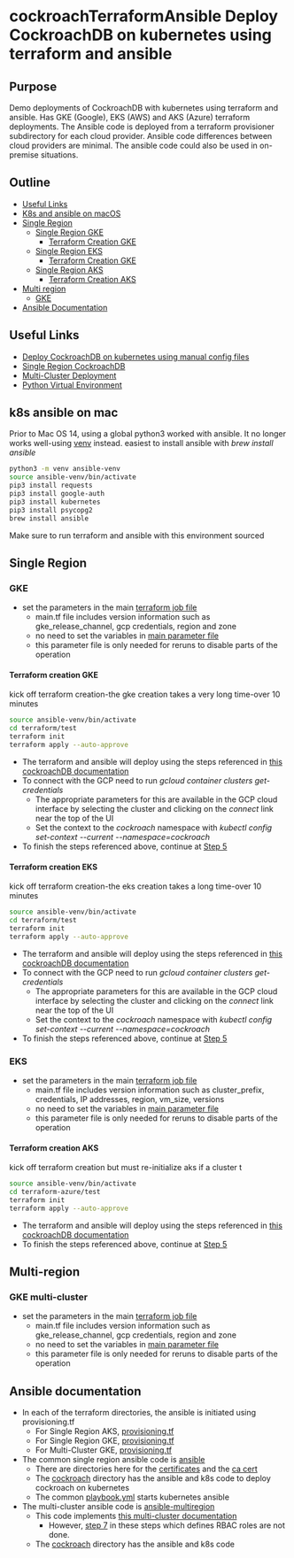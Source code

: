 # cockroachTerraformAnsible Deploy CockroachDB on kubernetes using terraform and ansible
## Purpose
Demo deployments of CockroachDB with kubernetes using terraform and ansible.  Has GKE (Google), EKS (AWS)  and AKS (Azure) terraform deployments.  The Ansible code is deployed from a terraform provisioner subdirectory for each cloud provider.  Ansible code differences between cloud providers are minimal.  The ansible code could also be used in on-premise situations.

## Outline
- [Useful Links](#useful-links) 
- [K8s and ansible on macOS](#k8s-ansible-on-mac)
- [Single Region](#single-region)
  - [Single Region GKE](#gke)
    - [Terraform Creation GKE](#terraform-creation-gke)
  - [Single Region EKS](#eks)
    - [Terraform Creation GKE](#terraform-creation-gke)
  - [Single Region AKS](#aks)
    - [Terraform Creation AKS](#terraform-creation-aks)
- [Multi region](#multi-region)
    - [GKE](#gke-multi-cluster)
- [Ansible Documentation](#ansible-documentation)
## Useful Links
* [Deploy CockroachDB on kubernetes using manual config files](https://www.cockroachlabs.com/docs/stable/orchestrate-a-local-cluster-with-kubernetes?filters=manual)
* [Single Region CockroachDB](https://www.cockroachlabs.com/docs/stable/deploy-cockroachdb-with-kubernetes)
* [Multi-Cluster Deployment](https://www.cockroachlabs.com/docs/stable/orchestrate-cockroachdb-with-kubernetes-multi-cluster)
* [Python Virtual Environment](https://www.freecodecamp.org/news/how-to-setup-virtual-environments-in-python/)
## k8s ansible on mac
Prior to Mac OS 14, using a global python3 worked with ansible.  It no longer works well-using [venv](https://docs.python.org/3/library/venv.html) instead.
easiest to install ansible with *brew install ansible*
```bash
python3 -m venv ansible-venv
source ansible-venv/bin/activate
pip3 install requests
pip3 install google-auth
pip3 install kubernetes
pip3 install psycopg2
brew install ansible
```
Make sure to run terraform and ansible with this environment sourced

## Single Region
### GKE
* set the parameters in the main [terraform job file](terraform/test/main.tf)
    * main.tf file includes version information such as gke_release_channel, gcp credentials, region and zone
    * no need to set the variables in [main parameter file](ansible/cockroach/vars/main.yml)
    * this parameter file is only needed for reruns to disable parts of the operation
  
#### Terraform creation GKE
kick off terraform creation-the gke creation takes a very long time-over 10 minutes
```bash
source ansible-venv/bin/activate
cd terraform/test
terraform init
terraform apply --auto-approve
```
* The terraform and ansible will deploy using the steps referenced in [this cockroachDB documentation](https://www.cockroachlabs.com/docs/stable/orchestrate-a-local-cluster-with-kubernetes?filters=manual)
* To connect with the GCP need to run *gcloud container clusters get-credentials*
  * The appropriate parameters for this are available in the GCP cloud interface by selecting the cluster and clicking on the *connect* link near the top of the UI
  * Set the context to the *cockroach* namespace with *kubectl config set-context --current --namespace=cockroach*
* To finish the steps referenced above, continue at [Step 5](https://www.cockroachlabs.com/docs/stable/orchestrate-a-local-cluster-with-kubernetes?filters=manual#step-4-access-the-db-console)
  
#### Terraform creation EKS
kick off terraform creation-the eks creation takes a long time-over 10 minutes
```bash
source ansible-venv/bin/activate
cd terraform/test
terraform init
terraform apply --auto-approve
```
* The terraform and ansible will deploy using the steps referenced in [this cockroachDB documentation](https://www.cockroachlabs.com/docs/stable/orchestrate-a-local-cluster-with-kubernetes?filters=manual)
* To connect with the GCP need to run *gcloud container clusters get-credentials*
  * The appropriate parameters for this are available in the GCP cloud interface by selecting the cluster and clicking on the *connect* link near the top of the UI
  * Set the context to the *cockroach* namespace with *kubectl config set-context --current --namespace=cockroach*
* To finish the steps referenced above, continue at [Step 5](https://www.cockroachlabs.com/docs/stable/orchestrate-a-local-cluster-with-kubernetes?filters=manual#step-4-access-the-db-console)
### EKS
* set the parameters in the main [terraform job file](terraform-aws/test/main.tf)
  * main.tf file includes version information such as cluster_prefix, credentials, IP addresses, region, vm_size, versions
  * no need to set the variables in [main parameter file](ansible/cockroach/vars/main.yml)
  * this parameter file is only needed for reruns to disable parts of the operation

#### Terraform creation AKS
kick off terraform creation but must re-initialize aks if a cluster t
```bash
source ansible-venv/bin/activate
cd terraform-azure/test
terraform init
terraform apply --auto-approve
```
* The terraform and ansible will deploy using the steps referenced in [this cockroachDB documentation](https://www.cockroachlabs.com/docs/stable/orchestrate-a-local-cluster-with-kubernetes?filters=manual)
* To finish the steps referenced above, continue at [Step 5](https://www.cockroachlabs.com/docs/stable/orchestrate-a-local-cluster-with-kubernetes?filters=manual#step-4-access-the-db-console)
## Multi-region
### GKE multi-cluster
* set the parameters in the main [terraform job file](multiregionGKE/test/main.tf)
  * main.tf file includes version information such as gke_release_channel, gcp credentials, region and zone
  * no need to set the variables in [main parameter file](ansible-multiregion/cockroach/vars/main.yml)
  * this parameter file is only needed for reruns to disable parts of the operation
## Ansible documentation
* In each of the terraform directories, the ansible is initiated using provisioning.tf
  * For Single Region AKS, [provisioning.tf](terraform-azure/provisioning.tf)
  * For Single Region GKE, [provisioning.tf](terraform/provisioning.tf)
  * For Multi-Cluster GKE, [provisioning.tf](multiregionGKE/provisioning.tf)
* The common single region ansible code is [ansible](ansible)
  * There are directories here for the [certificates](ansible/certs) and the [ca cert](ansible/my-safe-directory)
  * The [cockroach](ansible/cockroach) directory has the ansible and k8s code to deploy cockroach on kubernetes
  * The common [playbook.yml](ansible/playbook.yml) starts kubernetes ansible
* The multi-cluster ansible code is [ansible-multiregion](ansible-multiregion)
  * This code implements [this multi-cluster documentation](https://www.cockroachlabs.com/docs/stable/orchestrate-cockroachdb-with-kubernetes-multi-cluster)
    * However, [step 7](https://www.cockroachlabs.com/docs/stable/orchestrate-cockroachdb-with-kubernetes-multi-cluster#step-1-start-kubernetes-clusters) in these steps which defines RBAC roles are not done.
  * The [cockroach](ansible-multiregion/cockroach) directory has the ansible and k8s code
